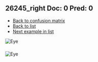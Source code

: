 ## 26245_right Doc: 0 Pred: 0
- [Back to confusion matrix](https://github.com/juliandewit/kaggle_retinopathy/blob/master/matrix.md)
- [Back to list](https://github.com/juliandewit/kaggle_retinopathy/blob/master/lists/00/list.md)
- [Next example in list](https://github.com/juliandewit/kaggle_retinopathy/blob/master/lists/00/26/26249_left.md)

![Eye](https://retinopaty.blob.core.windows.net/size1024/26245_right_0.jpeg)

### 

![Eye]()
